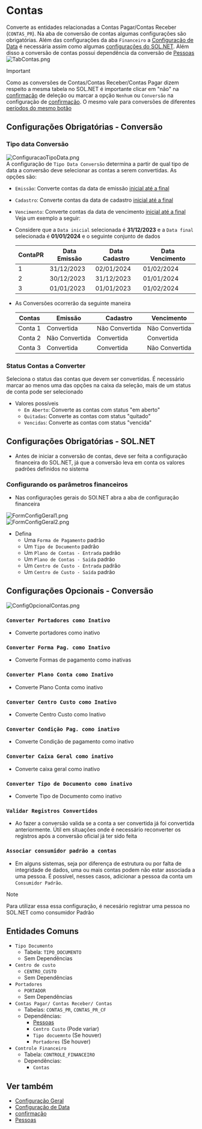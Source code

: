 # Contas  
Converte as entidades relacionadas a Contas Pagar/Contas Receber (`CONTAS_PR`). Na aba de conversão de contas algumas configurações são obrigatórias. Além das configurações da aba `Financeiro` a [Configuração de Data](./Configura%C3%A7%C3%A3o%20de%20Data.md) é necessária assim como algumas [configurações do SOL.NET](Contas.md#Configurações%20Obrigatórias%20-%20SOL.NET). Além disso a conversão de contas possui dependência da conversão de [Pessoas](./Pessoas.md)  
![TabContas.png](./Imagens/TabContas.png)  
>[!IMPORTANT]  
>Como as conversões de Contas/Contas Receber/Contas Pagar dizem respeito a mesma tabela no SOL.NET é importante clicar em "não" na [confirmação](./Confirma%C3%A7%C3%B5es.md) de deleção ou marcar a opção `Nenhum` ou `Conversão` na configuração de [confirmação](./Confirma%C3%A7%C3%B5es.md). O mesmo vale para conversões de diferentes [períodos do mesmo botão](./Configura%C3%A7%C3%A3o%20de%20Data.md)   
## Configurações Obrigatórias - Conversão  
  
### Tipo data Conversão  
![ConfiguracaoTipoData.png](./Imagens/ConfiguracaoTipoData.png)  
A configuração de `Tipo Data Conversão` determina a partir de qual tipo de data a conversão deve selecionar as contas a serem convertidas. As opções são:  
- `Emissão`: Converte contas da data de emissão [inicial até a final](./Configura%C3%A7%C3%A3o%20de%20Data.md)  
- `Cadastro`: Converte contas da data de cadastro [inicial até a final](./Configura%C3%A7%C3%A3o%20de%20Data.md)  
- `Vencimento`: Converte contas da data de vencimento [inicial até a final](./Configura%C3%A7%C3%A3o%20de%20Data.md)  
Veja um exemplo a seguir:  
- Considere que a `Data inicial` selecionada é **31/12/2023** e a `Data final` selecionada é **01/01/2024** e o seguinte conjunto de dados  
  
  | ContaPR | Data Emissão | Data Cadastro | Data Vencimento |  
  | ------- | ------------ | ------------- | --------------- |  
  | 1       | 31/12/2023   | 02/01/2024    | 01/02/2024      |  
  | 2       | 30/12/2023   | 31/12/2023    | 01/01/2024      |  
  | 3       | 01/01/2023   | 01/01/2023    | 01/02/2024      |  
  
- As Conversões ocorrerão da seguinte maneira  
  
  | Contas  | Emissão        | Cadastro       | Vencimento     |  
  | ------- | -------------- | -------------- | -------------- |  
  | Conta 1 | Convertida     | Não Convertida | Não Convertida |  
  | Conta 2 | Não Convertida | Convertida     | Convertida     |  
  | Conta 3 | Convertida     | Convertida     | Não Convertida |   
	  
### Status Contas a Converter  
Seleciona o status das contas que devem ser convertidas. É necessário marcar ao menos uma das opções na caixa da seleção, mais de um status de conta pode ser selecionado  
- Valores possíveis  
    - `Em Aberto`: Converte as contas com status "em aberto"  
    - `Quitadas`: Converte as contas com status "quitado"  
    - `Vencidas`: Converte as contas com status "vencida"  
## Configurações Obrigatórias - SOL.NET  
- Antes de iniciar a conversão de contas, deve ser feita a configuração financeira do SOL.NET, já que a conversão leva em conta os valores padrões definidos no sistema  
### Configurando os parâmetros financeiros  
- Nas configurações gerais do SOl.NET abra a aba de configuração financeira  
  
![FormConfigGeral1.png](./Imagens/FormConfigGeral1.png)  
![FormConfigGeral2.png](./Imagens/FormConfigGeral2.png)  
- Defina  
    - Uma `Forma de Pagamento` padrão  
    - Um `Tipo de Documento` padrão  
    - Um `Plano de Contas - Entrada` padrão  
    - Um `Plano de Contas - Saída` padrão  
    - Um `Centro de Custo - Entrada` padrão  
    - Um `Centro de Custo - Saída` padrão  
  
## Configurações Opcionais - Conversão  
![ConfigOpcionalContas.png](./Imagens/ConfigOpcionalContas.png)  
### `Converter Portadores como Inativo`  
- Converte portadores como inativo  
### `Converter Forma Pag. como Inativo`  
- Converte Formas de pagamento como inativas  
### `Converter Plano Conta como Inativo`  
- Converte Plano Conta como inativo  
### `Converter Centro Custo como Inativo`  
- Converte Centro Custo como Inativo  
### `Converter Condição Pag. como inativo`  
- Converte Condição de pagamento como inativo  
### `Converter Caixa Geral como inativo`  
- Converte caixa geral como inativo  
### `Converter Tipo de Documento como inativo`  
- Converte Tipo de Documento como inativo  
### `Validar Registros Convertidos`  
- Ao fazer a conversão valida se a conta a ser convertida já foi convertida anteriormente. Útil em situações onde é necessário reconverter os registros após a conversão oficial já ter sido feita  
### `Associar consumidor padrão a contas`  
- Em alguns sistemas, seja por diferença de estrutura ou por falta de integridade de dados, uma ou mais contas podem não estar associada a uma pessoa. É possível, nesses casos, adicionar a pessoa da conta um `Consumidor Padrão`.  
>[!NOTE]  
> Para utilizar essa essa configuração, é necesário registrar uma pessoa no SOL.NET como consumidor Padrão  
  
## Entidades Comuns  
- `Tipo Documento`  
    - Tabela: `TIPO_DOCUMENTO`  
    - Sem Dependências  
- `Centro de custo`  
    - `CENTRO_CUSTO`  
    - Sem Dependências  
- `Portadores`  
  - `PORTADOR`  
  - Sem Dependências  
- `Contas Pagar/ Contas Receber/ Contas`  
    - Tabelas: `CONTAS_PR`, `CONTAS_PR_CF`   
    - Dependências:  
        - [Pessoas](./Pessoas.md)  
        - `Centro Custo` (Pode variar)  
        - `Tipo docuemnto` (Se houver)  
        - `Portadores` (Se houver)  
- `Controle Financeiro`  
    - Tabela: `CONTROLE_FINANCEIRO`  
    - Dependências:  
        - `Contas`  
## Ver também  
- [Configuração Geral](./Configura%C3%A7%C3%A3o%20Geral.md)  
- [Configuração de Data](./Configura%C3%A7%C3%A3o%20de%20Data.md)  
- [confirmação](./Confirma%C3%A7%C3%B5es.md)  
- [Pessoas](./Pessoas.md)